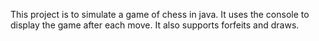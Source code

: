 This project is to simulate a game of chess in java. It uses the console to display the game after each move. It also supports forfeits and draws.
